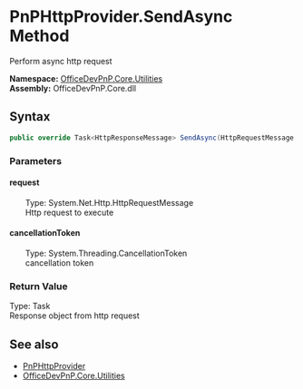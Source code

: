 # PnPHttpProvider.SendAsync Method  
 Perform async http request   

**Namespace:** [OfficeDevPnP.Core.Utilities](OfficeDevPnP.Core.Utilities.md)  
**Assembly:** OfficeDevPnP.Core.dll  
## Syntax
```C#
public override Task<HttpResponseMessage> SendAsync(HttpRequestMessage request, CancellationToken cancellationToken)
```
### Parameters
#### request  
&emsp;&emsp;Type: System.Net.Http.HttpRequestMessage  
&emsp;&emsp;Http request to execute  

  

#### cancellationToken  
&emsp;&emsp;Type: System.Threading.CancellationToken  
&emsp;&emsp;cancellation token  

  

### Return Value
Type: Task<HttpResponseMessage>  
Response object from http request  


## See also
- [PnPHttpProvider](OfficeDevPnP.Core.Utilities.PnPHttpProvider.md) 
- [OfficeDevPnP.Core.Utilities](OfficeDevPnP.Core.Utilities.md) 
